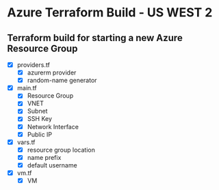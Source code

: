 # Azure Terraform Build - US WEST 2
## Terraform build for starting a new Azure Resource Group


- [x] providers.tf
  - [x] azurerm provider
  - [x] random-name generator
- [x] main.tf
  - [x] Resource Group
  - [x] VNET
  - [x] Subnet
  - [x] SSH Key
  - [x] Network Interface
  - [x] Public IP
- [x] vars.tf
  - [x] resource group location
  - [x] name prefix
  - [x] default username
- [x] vm.tf
  - [x] VM
